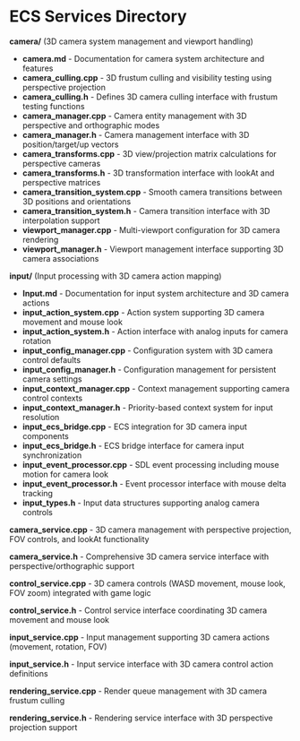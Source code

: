 # ECS Services Directory

**camera/** (3D camera system management and viewport handling)
- **camera.md** - Documentation for camera system architecture and features
- **camera_culling.cpp** - 3D frustum culling and visibility testing using perspective projection
- **camera_culling.h** - Defines 3D camera culling interface with frustum testing functions
- **camera_manager.cpp** - Camera entity management with 3D perspective and orthographic modes
- **camera_manager.h** - Camera management interface with 3D position/target/up vectors
- **camera_transforms.cpp** - 3D view/projection matrix calculations for perspective cameras
- **camera_transforms.h** - 3D transformation interface with lookAt and perspective matrices
- **camera_transition_system.cpp** - Smooth camera transitions between 3D positions and orientations
- **camera_transition_system.h** - Camera transition interface with 3D interpolation support
- **viewport_manager.cpp** - Multi-viewport configuration for 3D camera rendering
- **viewport_manager.h** - Viewport management interface supporting 3D camera associations

**input/** (Input processing with 3D camera action mapping)
- **Input.md** - Documentation for input system architecture and 3D camera actions
- **input_action_system.cpp** - Action system supporting 3D camera movement and mouse look
- **input_action_system.h** - Action interface with analog inputs for camera rotation
- **input_config_manager.cpp** - Configuration system with 3D camera control defaults
- **input_config_manager.h** - Configuration management for persistent camera settings
- **input_context_manager.cpp** - Context management supporting camera control contexts
- **input_context_manager.h** - Priority-based context system for input resolution
- **input_ecs_bridge.cpp** - ECS integration for 3D camera input components
- **input_ecs_bridge.h** - ECS bridge interface for camera input synchronization
- **input_event_processor.cpp** - SDL event processing including mouse motion for camera look
- **input_event_processor.h** - Event processor interface with mouse delta tracking
- **input_types.h** - Input data structures supporting analog camera controls

**camera_service.cpp** - 3D camera management with perspective projection, FOV controls, and lookAt functionality

**camera_service.h** - Comprehensive 3D camera service interface with perspective/orthographic support

**control_service.cpp** - 3D camera controls (WASD movement, mouse look, FOV zoom) integrated with game logic

**control_service.h** - Control service interface coordinating 3D camera movement and mouse look

**input_service.cpp** - Input management supporting 3D camera actions (movement, rotation, FOV)

**input_service.h** - Input service interface with 3D camera control action definitions

**rendering_service.cpp** - Render queue management with 3D camera frustum culling

**rendering_service.h** - Rendering service interface with 3D perspective projection support